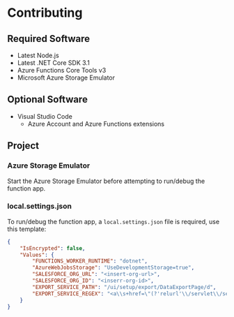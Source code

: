 # Contributing

## Required Software

- Latest Node.js
- Latest .NET Core SDK 3.1
- Azure Functions Core Tools v3
- Microsoft Azure Storage Emulator

## Optional Software

- Visual Studio Code
  - Azure Account and Azure Functions extensions

## Project

### Azure Storage Emulator

Start the Azure Storage Emulator before attempting to run/debug the function app.

### local.settings.json

To run/debug the function app, a `local.settings.json` file is required, use this template:

```json
{
    "IsEncrypted": false,
    "Values": {
        "FUNCTIONS_WORKER_RUNTIME": "dotnet",
        "AzureWebJobsStorage": "UseDevelopmentStorage=true",
        "SALESFORCE_ORG_URL": "<insert-org-url>",
        "SALESFORCE_ORG_ID": "<inserr-org-id>",
        "EXPORT_SERVICE_PATH": "/ui/setup/export/DataExportPage/d",
        "EXPORT_SERVICE_REGEX": "<a\\s+href=\"(?'relurl'\\/servlet\\/servlet\\.OrgExport\\?.+?)\""
    }
}
```